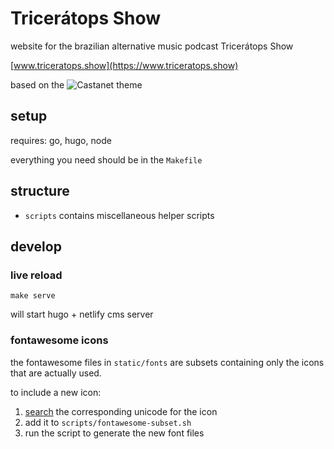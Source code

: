# Tricerátops Show

website for the brazilian alternative music podcast Tricerátops Show

[www.triceratops.show](https://www.triceratops.show)

based on the ![Castanet](https://github.com/mattstratton/castanet) theme

## setup

requires: go, hugo, node

everything you need should be in the `Makefile`

## structure

- `scripts` contains miscellaneous helper scripts

## develop

### live reload

```
make serve
```

will start hugo + netlify cms server

### fontawesome icons

the fontawesome files in `static/fonts` are subsets containing only the icons that are actually used.

to include a new icon:
1. [search](https://fontawesome.com/icons) the corresponding unicode for the icon
2. add it to `scripts/fontawesome-subset.sh`
3. run the script to generate the new font files
